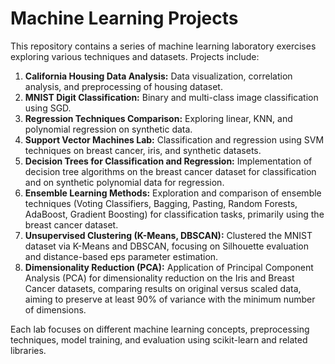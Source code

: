 # Machine Learning Projects

This repository contains a series of machine learning laboratory exercises exploring various techniques and datasets. Projects include:

1.  **California Housing Data Analysis:** Data visualization, correlation analysis, and preprocessing of housing dataset.
2.  **MNIST Digit Classification:** Binary and multi-class image classification using SGD.
3.  **Regression Techniques Comparison:** Exploring linear, KNN, and polynomial regression on synthetic data.
4.  **Support Vector Machines Lab:** Classification and regression using SVM techniques on breast cancer, iris, and synthetic datasets.
5.  **Decision Trees for Classification and Regression:** Implementation of decision tree algorithms on the breast cancer dataset for classification and on synthetic polynomial data for regression.
6.  **Ensemble Learning Methods:** Exploration and comparison of ensemble techniques (Voting Classifiers, Bagging, Pasting, Random Forests, AdaBoost, Gradient Boosting) for classification tasks, primarily using the breast cancer dataset.
7.  **Unsupervised Clustering (K-Means, DBSCAN):** Clustered the MNIST dataset via K-Means and DBSCAN, focusing on Silhouette evaluation and distance-based eps parameter estimation.
8.  **Dimensionality Reduction (PCA):** Application of Principal Component Analysis (PCA) for dimensionality reduction on the Iris and Breast Cancer datasets, comparing results on original versus scaled data, aiming to preserve at least 90% of variance with the minimum number of dimensions.

Each lab focuses on different machine learning concepts, preprocessing techniques, model training, and evaluation using scikit-learn and related libraries.
